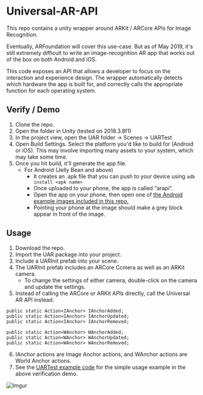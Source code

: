 # Universal-AR-API
This repo contains a unity wrapper around ARKit / ARCore APIs for Image Recognition.

Eventually, ARFoundation will cover this use-case. But as of May 2019, it's still extremely difficult to write an image-recognition AR app that works out of the box on both Android and iOS. 

This code exposes an API that allows a developer to focus on the interaction and experience design. The wrapper automatically detects which hardware the app is built for, and correctly calls the appropriate function for each operating system.

## Verify / Demo 
1. Clone the repo.
2. Open the folder in Unity (tested on 2018.3.8f1)
3. In the project view, open the UAR folder -> Scenes -> UARTest
4. Open Build Settings. Select the platform you'd like to build for (Android or iOS). This may involve importing many assets to your system, which may take some time.
5. Once you hit build, it'll generate the app file. 
    - For Android (Jelly Bean and above)
        - It creates an .apk file that you can push to your device using ```adb install <apk name>```
        - Once uploaded to your phone, the app is called "arapi".
        - Open the app on your phone, then open one of [the Android example images included in this repo.](https://github.com/Mixed-Reality-Explorations/Universal-AR-API/tree/master/Assets/GoogleARCore/Examples/AugmentedImage/Images)
        - Pointing your phone at the image should make a grey block appear in front of the image.
    

## Usage
1. Download the repo.
2. Import the UAR package into your project.
3. Include a UARInit prefab into your scene.
4. The UARInit prefab includes an ARCore Ccmera as well as an ARKit camera.
    - To change the settings of either camera, double-click on the camera and update the settings.
5. Instead of calling the ARCore or ARKit APIs directly, call the Universal AR API instead.

```
public static Action<IAnchor> IAnchorAdded;
public static Action<IAnchor> IAnchorUpdated;
public static Action<IAnchor> IAnchorRemoved;

public static Action<WAnchor> WAnchorAdded;
public static Action<WAnchor> WAnchorUpdated;
public static Action<WAnchor> WAnchorRemoved;
```

6. IAnchor actions are Image Anchor actions, and WAnchor actions are World Anchor actions.
7. See the [UARTest example code](https://github.com/Mixed-Reality-Explorations/Universal-AR-API/blob/master/Assets/UAR/Scripts/UARTest.cs) for the simple usage example in the above verification demo.

![Imgur](https://i.imgur.com/fKJdX7d.png)
